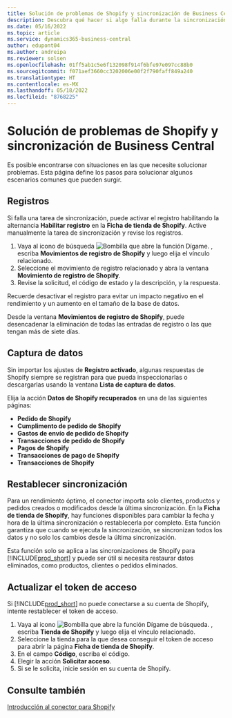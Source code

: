 ```yaml
---
title: Solución de problemas de Shopify y sincronización de Business Central
description: Descubra qué hacer si algo falla durante la sincronización de datos entre Shopify y Business Central
ms.date: 05/16/2022
ms.topic: article
ms.service: dynamics365-business-central
author: edupont04
ms.author: andreipa
ms.reviewer: solsen
ms.openlocfilehash: 01ff5ab1c5e6f132098f914f6bfe97e097cc88b0
ms.sourcegitcommit: f071aef3660cc3202006e00f2f790faff849a240
ms.translationtype: HT
ms.contentlocale: es-MX
ms.lasthandoff: 05/18/2022
ms.locfileid: "8768225"
---
```

# <a name="troubleshooting-the-shopify-and-business-central-synchronization"></a>Solución de problemas de Shopify y sincronización de Business Central

Es posible encontrarse con situaciones en las que necesite solucionar problemas. Esta página define los pasos para solucionar algunos escenarios comunes que pueden surgir.

## <a name="logs"></a>Registros

Si falla una tarea de sincronización, puede activar el registro habilitando la alternancia **Habilitar registro** en la **Ficha de tienda de Shopify**. Active manualmente la tarea de sincronización y revise los registros.

1. Vaya al icono de búsqueda ![Bombilla que abre la función Dígame](../media/ui-search/search_small.png "Dígame qué desea hacer"). , escriba **Movimientos de registro de Shopify** y luego elija el vínculo relacionado.
2. Seleccione el movimiento de registro relacionado y abra la ventana **Movimiento de registro de Shopify**.
3. Revise la solicitud, el código de estado y la descripción, y la respuesta.

Recuerde desactivar el registro para evitar un impacto negativo en el rendimiento y un aumento en el tamaño de la base de datos.

Desde la ventana **Movimientos de registro de Shopify**, puede desencadenar la eliminación de todas las entradas de registro o las que tengan más de siete días.

## <a name="data-capture"></a>Captura de datos

Sin importar los ajustes de **Registro activado**, algunas respuestas de Shopify siempre se registran para que pueda inspeccionarlas o descargarlas usando la ventana **Lista de captura de datos**.

Elija la acción **Datos de Shopify recuperados** en una de las siguientes páginas:

- **Pedido de Shopify**
- **Cumplimento de pedido de Shopify**
- **Gastos de envío de pedido de Shopify**
- **Transacciones de pedido de Shopify**
- **Pagos de Shopify**
- **Transacciones de pago de Shopify**
- **Transacciones de Shopify**

## <a name="reset-sync"></a>Restablecer sincronización

Para un rendimiento óptimo, el conector importa solo clientes, productos y pedidos creados o modificados desde la última sincronización. En la **Ficha de tienda de Shopify**, hay funciones disponibles para cambiar la fecha y hora de la última sincronización o restablecerla por completo. Esta función garantiza que cuando se ejecuta la sincronización, se sincronizan todos los datos y no solo los cambios desde la última sincronización.

Esta función solo se aplica a las sincronizaciones de Shopify para [!INCLUDE[prod_short](../includes/prod_short.md)] y puede ser útil si necesita restaurar datos eliminados, como productos, clientes o pedidos eliminados.

## <a name="update-the-access-token"></a>Actualizar el token de acceso

Si [!INCLUDE[prod_short](../includes/prod_short.md)] no puede conectarse a su cuenta de Shopify, intente restablecer el token de acceso.

1. Vaya al icono ![Bombilla que abre la función Dígame](../media/ui-search/search_small.png "Dígame qué desea hacer") de búsqueda. , escriba **Tienda de Shopify** y luego elija el vínculo relacionado.
2. Seleccione la tienda para la que desea conseguir el token de acceso para abrir la página **Ficha de tienda de Shopify**.
3. En el campo **Código**, escriba el código.  
4. Elegir la acción **Solicitar acceso**.
5. Si se le solicita, inicie sesión en su cuenta de Shopify.

## <a name="see-also"></a>Consulte también

[Introducción al conector para Shopify](get-started.md)  
